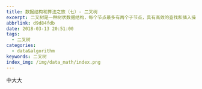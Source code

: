 ```yaml
---
title: 数据结构和算法之旅（七）- 二叉树
excerpt: 二叉树是一种树状数据结构，每个节点最多有两个子节点，具有高效的查找和插入操作，常见的二叉树包括二叉搜索树、平衡二叉树等，用于排序、搜索和数据组织。来开启为期多篇的树之旅。。
abbrlink: d9d84fdb
date: 2018-03-13 20:51:00
tags:
  - 二叉树
categories:
  - data&algorithm
keywords: 二叉树
index_img: /img/data_math/index.png
---
```

中大大